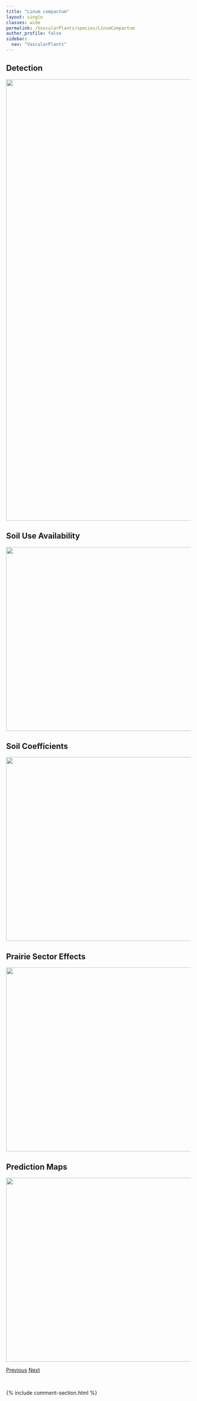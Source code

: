 ```yaml
---
title: "Linum compactum"
layout: single
classes: wide
permalink: /VascularPlants/species/LinumCompactum
author_profile: false
sidebar:
  nav: "VascularPlants"
---
```


<h2>Detection</h2>

<a href="https://drive.google.com/uc?export=view&id=1Hsz8ILtwIQs_Z2JnouIHFaY0yl1KdC6J">
<img src="https://drive.google.com/uc?export=view&id=1Hsz8ILtwIQs_Z2JnouIHFaY0yl1KdC6J" height = "1200" width = "800">
</a>


<h2>Soil Use Availability</h2>

<a href="https://drive.google.com/uc?export=view&id=1K9DOLvZAwoaG4ag6GUczb2UvqSLPHZv9">
<img src="https://drive.google.com/uc?export=view&id=1K9DOLvZAwoaG4ag6GUczb2UvqSLPHZv9" height = "500" width = "1000">
</a>


<h2>Soil Coefficients</h2>

<a href="https://drive.google.com/uc?export=view&id=1i3KrrlRyjRZdWaKe3qxuD9EuOcCITuRL">
<img src="https://drive.google.com/uc?export=view&id=1i3KrrlRyjRZdWaKe3qxuD9EuOcCITuRL" height = "500" width = "1000">
</a>


<h2>Prairie Sector Effects</h2>

<a href="https://drive.google.com/uc?export=view&id=1SZjQvUzKFdux3J0Ontp3aMdHdzFdm7Ht">
<img src="https://drive.google.com/uc?export=view&id=1SZjQvUzKFdux3J0Ontp3aMdHdzFdm7Ht" height = "500" width = "1000">
</a>


<h2>Prediction Maps</h2>

<a href="https://drive.google.com/uc?export=view&id=1GwCc5GL41pQQrqeFr6M299vfFNt87HHR">
<img src="https://drive.google.com/uc?export=view&id=1GwCc5GL41pQQrqeFr6M299vfFNt87HHR" height = "500" width = "1000">
</a>


<a href="/DevelopmentWebsite/VascularPlants/species/LinnaeaBorealis" class="pagination--pager" title="Linnaea borealis">Previous</a> <a href="/DevelopmentWebsite/VascularPlants/species/LinumLewisii" class="pagination--pager" title="Linum lewisii">Next</a>

<p>&nbsp;</p>

{% include comment-section.html %}

